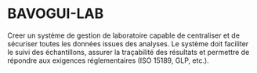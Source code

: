 # BAVOGUI-LAB
Creer un système de gestion de laboratoire capable de centraliser et de sécuriser toutes les données issues des analyses. Le système doit faciliter le suivi des échantillons, assurer la traçabilité des résultats et permettre de répondre aux exigences réglementaires (ISO 15189, GLP, etc.).

